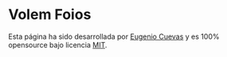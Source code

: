 # Volem Foios

Esta página ha sido desarrollada por [Eugenio Cuevas](http://codepioneer.wordpress.com) y es 100% opensource bajo licencia [MIT].


[codepioneer]: http://codepioneer.wordpress.com
[MIT]: http://opensource.org/licenses/MIT
